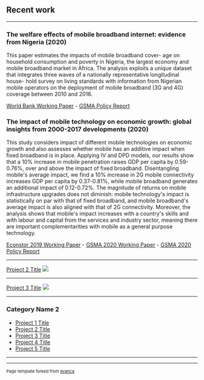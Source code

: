 ## Recent work

---

### The welfare effects of mobile broadband internet: evidence from Nigeria (2020)

This paper estimates the impacts of mobile broadband cover- age on household consumption and poverty in Nigeria, the largest economy and mobile broadband market in Africa. The analysis exploits a unique dataset that integrates three waves of a nationally representative longitudinal house- hold survey on living standards with information from Nigerian mobile operators on the deployment of mobile broadband (3G and 4G) coverage between 2010 and 2016.

[World Bank Working Paper](https://openknowledge.worldbank.org/bitstream/handle/10986/33712/The-Welfare-Effects-of-Mobile-Broadband-Internet-Evidence-from-Nigeria.pdf?sequence=1&isAllowed=y) - [GSMA Policy Report](https://www.gsma.com/mobilefordevelopment/wp-content/uploads/2020/12/The-Poverty-Reduction-Effects-of-Mobile-Broadband-in-Africa-Evidence-from-Nigeria.pdf)


### The impact of mobile technology on economic growth: global insights from 2000-2017 developments (2020)

This study considers impact of different mobile technologies on economic growth and also assesses whether mobile has an additive impact when fixed broadband is in place. Applying IV and DPD models, our results show that a 10% increase in mobile penetration raises GDP per capita by 0.59- 0.76%, over and above the impact of fixed broadband. Disentangling mobile's average impact, we find a 10% increase in 2G mobile connectivity increases GDP per capita by 0.37-0.81%, while mobile broadband generates an additional impact of 0.12-0.72%. The magnitude of returns on mobile infrastructure upgrades does not diminish: mobile technology's impact is statistically on par with that of fixed broadband, and mobile broadband's average impact is also aligned with that of 2G connectivity. Moreover, the analysis shows that mobile's impact increases with a country's skills and with labour and capital from the services and industry sector, meaning there are important complementarities with mobile as a general purpose technology.

[Econstor 2019 Working Paper](https://www.econstor.eu/handle/10419/205164) - [GSMA 2020 Working Paper](https://data.gsmaintelligence.com/api-web/v2/research-file-download?id=54165922&file=121120-working-paper.pdf) - [GSMA 2020 Policy Report](https://www.gsma.com/betterfuture/wp-content/uploads/2020/11/Mobile-technology-and-economic-growth_web.pdf) 

---
[Project 2 Title](/pdf/sample_presentation.pdf)
<img src="images/dummy_thumbnail.jpg?raw=true"/>

---
[Project 3 Title](http://example.com/)
<img src="images/dummy_thumbnail.jpg?raw=true"/>

---

### Category Name 2

- [Project 1 Title](http://example.com/)
- [Project 2 Title](http://example.com/)
- [Project 3 Title](http://example.com/)
- [Project 4 Title](http://example.com/)
- [Project 5 Title](http://example.com/)

---




---
<p style="font-size:11px">Page template forked from <a href="https://github.com/evanca/quick-portfolio">evanca</a></p>
<!-- Remove above link if you don't want to attibute -->
